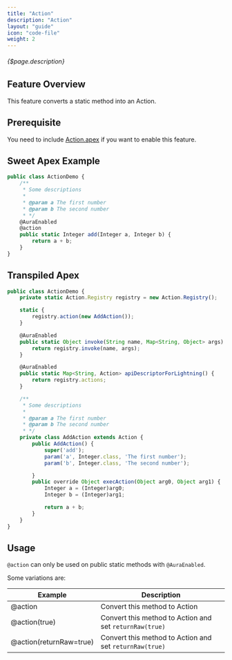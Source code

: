 ```yaml
---
title: "Action"
description: "Action"
layout: "guide"
icon: "code-file"
weight: 2
---
```


###### {$page.description}

<article id="1">

## Feature Overview

This feature converts a static method into an Action.

</article>

<article id="2">

## Prerequisite

You need to include [Action.apex](https://github.com/Click-to-Cloud/Action.apex) if you want to enable this feature.

</article>

<article id="3">

## Sweet Apex Example

```javascript
public class ActionDemo {
    /**
     * Some descriptions
     *
     * @param a The first number
     * @param b The second number
     * */
    @AuraEnabled
    @action
    public static Integer add(Integer a, Integer b) {
        return a + b;
    }
}
```

</article>

<article id="4">

## Transpiled Apex

```javascript
public class ActionDemo {
    private static Action.Registry registry = new Action.Registry();

    static {
        registry.action(new AddAction());
    }

    @AuraEnabled
    public static Object invoke(String name, Map<String, Object> args) {
        return registry.invoke(name, args);
    }

    @AuraEnabled
    public static Map<String, Action> apiDescriptorForLightning() {
        return registry.actions;
    }

    /**
     * Some descriptions
     *
     * @param a The first number
     * @param b The second number
     * */
    private class AddAction extends Action {
        public AddAction() {
            super('add');
            param('a', Integer.class, 'The first number');
            param('b', Integer.class, 'The second number');

        }
        public override Object execAction(Object arg0, Object arg1) {
            Integer a = (Integer)arg0;
            Integer b = (Integer)arg1;

            return a + b;
        }
    }
}
```

</article>

<article id="5">

## Usage

`@action` can only be used on public static methods with `@AuraEnabled`.

Some variations are:

| Example | Description |
| ------- | ----------- |
| @action | Convert this method to Action |
| @action(true) | Convert this method to Action and set `returnRaw(true)` |
| @action(returnRaw=true) | Convert this method to Action and set `returnRaw(true)` |

</article>
